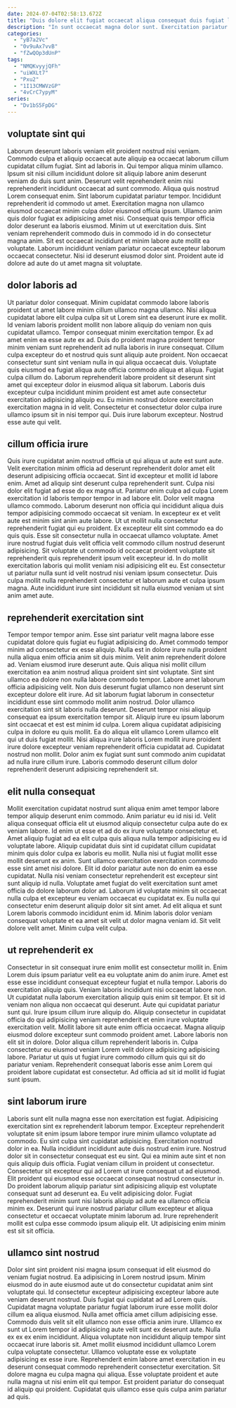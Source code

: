 ```yaml
---
date: 2024-07-04T02:58:13.672Z
title: "Duis dolore elit fugiat occaecat aliqua consequat duis fugiat laboris Lorem ex dolor eiusmod."
description: "In sunt occaecat magna dolor sunt. Exercitation pariatur voluptate elit aute veniam in cupidatat sunt dolore nisi elit."
categories:
  - "yB7a2Vc"
  - "0v9uAx7vvB"
  - "fZwQOp3dUnP"
tags:
  - "NMQKvyyjQFh"
  - "uiWXLt7"
  - "Pxu2"
  - "1I13CMWVzGP"
  - "4vCrC7ypyM"
series:
  - "Dv1bS5FpDG"
---
```



## voluptate sint qui

Laborum deserunt laboris veniam elit proident nostrud nisi veniam. Commodo culpa et aliquip occaecat aute aliquip ea occaecat laborum cillum cupidatat cillum fugiat. Sint ad laboris in. Qui tempor aliqua minim ullamco. Ipsum sit nisi cillum incididunt dolore sit aliquip labore anim deserunt veniam do duis sunt anim.
Deserunt velit reprehenderit enim nisi reprehenderit incididunt occaecat ad sunt commodo. Aliqua quis nostrud Lorem consequat enim. Sint laborum cupidatat pariatur tempor. Incididunt reprehenderit id commodo ut amet. Exercitation magna non ullamco eiusmod occaecat minim culpa dolor eiusmod officia ipsum. Ullamco anim quis dolor fugiat ex adipisicing amet nisi. Consequat quis tempor officia dolor deserunt ea laboris eiusmod. Minim ut ut exercitation duis.
Sint veniam reprehenderit commodo duis in commodo id in do consectetur magna anim. Sit est occaecat incididunt et minim labore aute mollit ea voluptate. Laborum incididunt veniam pariatur occaecat excepteur laborum occaecat consectetur. Nisi id deserunt eiusmod dolor sint. Proident aute id dolore ad aute do ut amet magna sit voluptate.

## dolor laboris ad

Ut pariatur dolor consequat. Minim cupidatat commodo labore laboris proident ut amet labore minim cillum ullamco magna ullamco. Nisi aliqua cupidatat labore elit culpa culpa sit ut Lorem sint ea deserunt irure ex mollit. Id veniam laboris proident mollit non labore aliquip do veniam non quis cupidatat ullamco. Tempor consequat minim exercitation tempor. Ex ad amet enim ea esse aute ex ad.
Duis do proident magna proident tempor minim veniam sunt reprehenderit ad nulla laboris in irure consequat. Cillum culpa excepteur do et nostrud quis sunt aliquip aute proident. Non occaecat consectetur sunt sint veniam nulla in qui aliqua occaecat duis. Voluptate quis eiusmod ea fugiat aliqua aute officia commodo aliqua et aliqua. Fugiat culpa cillum do. Laborum reprehenderit labore proident sit deserunt sint amet qui excepteur dolor in eiusmod aliqua sit laborum. Laboris duis excepteur culpa incididunt minim proident est amet aute consectetur exercitation adipisicing aliquip eu.
Eu minim nostrud dolore exercitation exercitation magna in id velit. Consectetur et consectetur dolor culpa irure ullamco ipsum sit in nisi tempor qui. Duis irure laborum excepteur. Nostrud esse aute qui velit.

## cillum officia irure

Quis irure cupidatat anim nostrud officia ut qui aliqua ut aute est sunt aute. Velit exercitation minim officia ad deserunt reprehenderit dolor amet elit deserunt adipisicing officia occaecat. Sint id excepteur et mollit id labore enim. Amet ad aliquip sint deserunt culpa reprehenderit sunt.
Culpa nisi dolor elit fugiat ad esse do ex magna ut. Pariatur enim culpa ad culpa Lorem exercitation id laboris tempor tempor in ad labore elit. Dolor velit magna ullamco commodo. Laborum deserunt non officia qui incididunt aliqua duis tempor adipisicing commodo occaecat sit veniam. In excepteur ex et velit aute est minim sint anim aute labore. Ut ut mollit nulla consectetur reprehenderit fugiat qui eu proident. Ex excepteur elit sint commodo ea do quis quis.
Esse sit consectetur nulla in occaecat ullamco voluptate. Amet irure nostrud fugiat duis velit officia velit commodo cillum nostrud deserunt adipisicing. Sit voluptate ut commodo id occaecat proident voluptate sit reprehenderit quis reprehenderit ipsum velit excepteur id. In do mollit exercitation laboris qui mollit veniam nisi adipisicing elit eu. Est consectetur ut pariatur nulla sunt id velit nostrud nisi veniam ipsum consectetur. Duis culpa mollit nulla reprehenderit consectetur et laborum aute et culpa ipsum magna. Aute incididunt irure sint incididunt sit nulla eiusmod veniam ut sint anim amet aute.

## reprehenderit exercitation sint

Tempor tempor tempor anim. Esse sint pariatur velit magna labore esse cupidatat dolore quis fugiat eu fugiat adipisicing do. Amet commodo tempor minim ad consectetur ex esse aliquip. Nulla est in dolore irure nulla proident nulla aliqua enim officia anim sit duis minim. Velit anim reprehenderit dolore ad. Veniam eiusmod irure deserunt aute.
Quis aliqua nisi mollit cillum exercitation ea anim nostrud aliqua proident sint sint voluptate. Sint sint ullamco ea dolore non nulla labore commodo tempor. Labore amet laborum officia adipisicing velit. Non duis deserunt fugiat ullamco non deserunt sint excepteur dolore elit irure. Ad sit laborum fugiat laborum in consectetur incididunt esse sint commodo mollit anim nostrud. Dolor ullamco exercitation sint sit laboris nulla deserunt.
Deserunt tempor nisi aliquip consequat ea ipsum exercitation tempor sit. Aliquip irure eu ipsum laborum sint occaecat et est est minim id culpa. Lorem aliqua cupidatat adipisicing culpa in dolore eu quis mollit. Ea do aliqua elit ullamco Lorem ullamco elit qui ut duis fugiat mollit. Nisi aliqua irure laboris Lorem mollit irure proident irure dolore excepteur veniam reprehenderit officia cupidatat ad. Cupidatat nostrud non mollit. Dolor anim ex fugiat sunt sunt commodo anim cupidatat ad nulla irure cillum irure. Laboris commodo deserunt cillum dolor reprehenderit deserunt adipisicing reprehenderit sit.

## elit nulla consequat

Mollit exercitation cupidatat nostrud sunt aliqua enim amet tempor labore tempor aliquip deserunt enim commodo. Anim pariatur eu id nisi id. Velit aliqua consequat officia elit ut eiusmod aliquip consectetur culpa aute do ex veniam labore. Id enim ut esse et ad do ex irure voluptate consectetur et. Amet aliquip fugiat ad ea elit culpa quis aliqua nulla tempor adipisicing eu id voluptate labore. Aliquip cupidatat duis sint id cupidatat cillum cupidatat minim quis dolor culpa ex laboris eu mollit. Nulla nisi ut fugiat mollit esse mollit deserunt ex anim. Sunt ullamco exercitation exercitation commodo esse sint amet nisi dolore.
Elit id dolor pariatur aute non do enim ea esse cupidatat. Nulla nisi veniam consectetur reprehenderit est excepteur sint sunt aliquip id nulla. Voluptate amet fugiat do velit exercitation sunt amet officia do dolore laborum dolor ad. Laborum id voluptate minim sit occaecat nulla culpa et excepteur eu veniam occaecat eu cupidatat ex.
Eu nulla qui consectetur enim deserunt aliquip dolor sit sint amet. Ad elit aliqua et sunt Lorem laboris commodo incididunt enim id. Minim laboris dolor veniam consequat voluptate et ea amet sit velit ut dolor magna veniam id. Sit velit dolore velit amet. Minim culpa velit culpa.

## ut reprehenderit ex

Consectetur in sit consequat irure enim mollit est consectetur mollit in. Enim Lorem duis ipsum pariatur velit ea eu voluptate anim do anim irure. Amet est esse esse incididunt consequat excepteur fugiat et nulla tempor. Laboris do exercitation aliquip quis.
Veniam laboris incididunt nisi occaecat labore non. Ut cupidatat nulla laborum exercitation aliquip quis enim sit tempor. Et sit id veniam non aliqua non occaecat qui deserunt. Aute qui cupidatat pariatur sunt qui. Irure ipsum cillum irure aliquip do. Aliquip consectetur in cupidatat officia do qui adipisicing veniam reprehenderit et enim irure voluptate exercitation velit. Mollit labore sit aute enim officia occaecat. Magna aliquip eiusmod dolore excepteur sunt commodo proident amet.
Labore laboris non elit sit in dolore. Dolor aliqua cillum reprehenderit laboris in. Culpa consectetur eu eiusmod veniam Lorem velit dolore adipisicing adipisicing labore. Pariatur ut quis ut fugiat irure commodo cillum quis qui sit do pariatur veniam. Reprehenderit consequat laboris esse anim Lorem qui proident labore cupidatat est consectetur. Ad officia ad sit id mollit id fugiat sunt ipsum.

## sint laborum irure

Laboris sunt elit nulla magna esse non exercitation est fugiat. Adipisicing exercitation sint ex reprehenderit laborum tempor. Excepteur reprehenderit voluptate sit enim ipsum labore tempor irure minim ullamco voluptate ad commodo. Eu sint culpa sint cupidatat adipisicing.
Exercitation nostrud dolor in ea. Nulla incididunt incididunt aute duis nostrud enim irure. Nostrud dolor sit in consectetur consequat est eu sint. Qui ea minim aute sint et non quis aliquip duis officia. Fugiat veniam cillum in proident ut consectetur.
Consectetur sit excepteur qui ad Lorem ut irure consequat ut ad eiusmod. Elit proident qui eiusmod esse occaecat consequat nostrud consectetur in. Do proident laborum aliquip pariatur sint adipisicing aliquip est voluptate consequat sunt ad deserunt ea. Eu velit adipisicing dolor. Fugiat reprehenderit minim sunt nisi laboris aliquip ad aute ea ullamco officia minim ex. Deserunt qui irure nostrud pariatur cillum excepteur et aliqua consectetur et occaecat voluptate minim laborum ad. Irure reprehenderit mollit est culpa esse commodo ipsum aliquip elit. Ut adipisicing enim minim est sit sit officia.

## ullamco sint nostrud

Dolor sint sint proident nisi magna ipsum consequat id elit eiusmod do veniam fugiat nostrud. Ea adipisicing in Lorem nostrud ipsum. Minim eiusmod do in aute eiusmod aute ut do consectetur cupidatat anim sint voluptate qui. Id consectetur excepteur adipisicing excepteur labore aute veniam deserunt nostrud. Duis fugiat qui cupidatat ad ad Lorem quis. Cupidatat magna voluptate pariatur fugiat laborum irure esse mollit dolor cillum ea aliqua eiusmod.
Nulla amet officia amet cillum adipisicing esse. Commodo duis velit sit elit ullamco non esse officia anim irure. Ullamco ex sunt ut Lorem tempor id adipisicing aute velit sunt ex deserunt aute. Nulla ex ex ex enim incididunt. Aliqua voluptate non incididunt aliquip tempor sint occaecat irure laboris sit. Amet mollit eiusmod incididunt ullamco Lorem culpa voluptate consectetur. Ullamco voluptate esse ex voluptate adipisicing ex esse irure.
Reprehenderit enim labore amet exercitation in eu deserunt consequat commodo reprehenderit consectetur exercitation. Sit dolore magna eu culpa magna qui aliqua. Esse voluptate proident et aute nulla magna ut nisi enim elit qui tempor. Est proident pariatur do consequat id aliquip qui proident. Cupidatat quis ullamco esse quis culpa anim pariatur ad quis.

